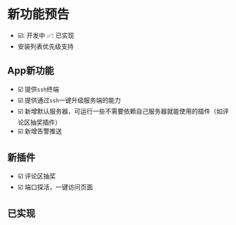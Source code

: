 # 新功能预告

- ☑️: 开发中  ✅: 已实现
- 安装列表优先级支持

## App新功能
- ☑️ 提供`ssh`终端
- ☑️ 提供通过`ssh`一键升级服务端的能力
- ☑️ 新增默认服务器，可运行一些不需要依赖自己服务器就能使用的插件（如评论区抽奖插件）
- ☑️ 新增告警推送

## 新插件
- ☑️ 评论区抽奖
- ☑️ 端口探活，一键访问页面

## 已实现




